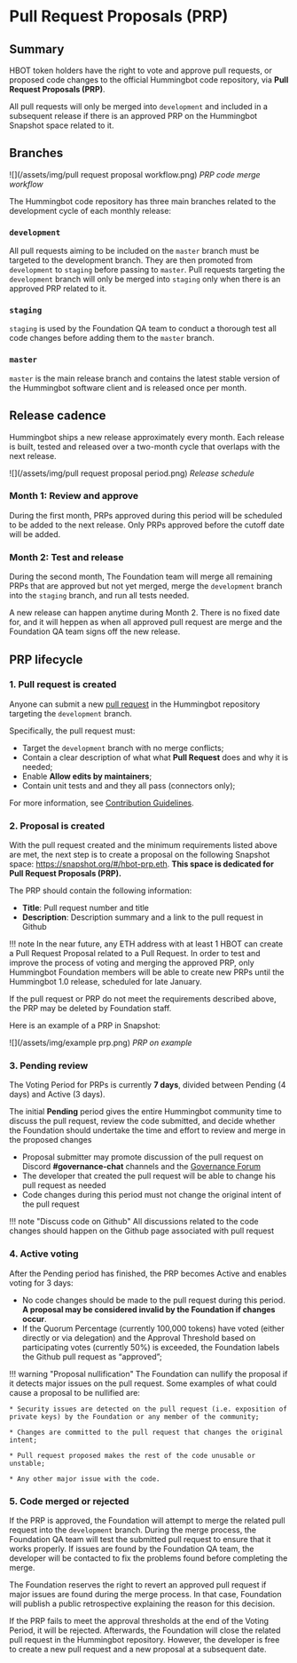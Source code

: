 # Pull Request Proposals (PRP)

## Summary

HBOT token holders have the right to vote and approve pull requests, or proposed code changes to the official Hummingbot code repository, via **Pull Request Proposals (PRP)**. 

All pull requests will only be merged into `development` and included in a subsequent release if there is an approved PRP on the Hummingbot Snapshot space related to it.

## Branches

![](/assets/img/pull request proposal workflow.png)
*PRP code merge workflow*

The Hummingbot code repository has three main branches related to the development cycle of each monthly release:

### `development`

All pull requests aiming to be included on the `master` branch must be targeted to the development branch. They are then promoted from `development` to `staging` before passing to `master`. Pull requests targeting the `development` branch will only be merged into `staging` only when there is an approved PRP related to it. 

### `staging`

`staging` is used by the Foundation QA team to conduct a thorough test all code changes before adding them to the `master` branch.

### `master`

`master` is the main release branch and contains the latest stable version of the Hummingbot software client and is released once per month.

## Release cadence

Hummingbot ships a new release approximately every month. Each release is built, tested and released over a two-month cycle that overlaps with the next release.

![](/assets/img/pull request proposal period.png)
*Release schedule*

### Month 1: Review and approve

During the first month, PRPs approved during this period will be scheduled to be added to the next release. Only PRPs approved before the cutoff date will be added.

### Month 2: Test and release

During the second month, The Foundation team will merge all remaining PRPs that are approved but not yet merged, merge the `development` branch into the `staging` branch, and run all tests needed. 

A new release can happen anytime during Month 2. There is no fixed date for, and it will heppen as when all approved pull request are merge and the Foundation QA team signs off the new release.

## PRP lifecycle

### 1. Pull request is created

Anyone can submit a new [pull request](https://github.com/hummingbot/hummingbot/pulls) in the Hummingbot repository targeting the `development` branch.

Specifically, the pull request must:  

* Target the `development` branch with no merge conflicts;
* Contain a clear description of what what **Pull Request** does and why it is needed;
* Enable **Allow edits by maintainers**;
* Contain unit tests and and they all pass (connectors only);

For more information, see [Contribution Guidelines](/developers/contributions/#5-create-a-pull-request).

### 2. Proposal is created

With the pull request created and the minimum requirements listed above are met, the next step is to create a proposal on the following Snapshot space: https://snapshot.org/#/hbot-prp.eth. **This space is dedicated for Pull Request Proposals (PRP).**

The PRP should contain the following information:

* **Title**: Pull request number and title
* **Description**: Description summary and a link to the pull request in Github

!!! note
    In the near future, any ETH address with at least 1 HBOT can create a Pull Request Proposal related to a Pull Request. In order to test and improve the process of voting and merging the approved PRP, only Hummingbot Foundation members will be able to create new PRPs until the Hummingbot 1.0 release, scheduled for late January.

If the pull request or PRP do not meet the requirements described above, the PRP may be deleted by Foundation staff.

Here is an example of a PRP in Snapshot:

![](/assets/img/example prp.png)
*PRP on example*

### 3. Pending review

The Voting Period for PRPs is currently **7 days**, divided between Pending (4 days) and Active (3 days).

The initial **Pending** period gives the entire Hummingbot community time to discuss the pull request, review the code submitted, and decide whether the Foundation should undertake the time and effort to review and merge in the proposed changes

* Proposal submitter may promote discussion of the pull request on Discord **#governance-chat** channels and the [Governance Forum](https://commonwealth.im/hummingbot-foundation/)
* The developer that created the pull request will be able to change his pull request as needed
* Code changes during this period must not change the original intent of the pull request

!!! note "Discuss code on Github"
    All discussions related to the code changes should happen on the Github page associated with pull request

### 4. Active voting

After the Pending period has finished, the PRP becomes Active and enables voting for 3 days:

* No code changes should be made to the pull request during this period.  **A proposal may be considered invalid by the Foundation if changes occur**.
* If the Quorum Percentage (currently 100,000 tokens) have voted (either directly or via delegation) and the Approval Threshold based on participating votes (currently 50%) is exceeded, the Foundation labels the Github pull request as “approved”;

!!! warning "Proposal nullification"
    The Foundation can nullify the proposal if it detects major issues on the pull request. Some examples of what could cause a proposal to be nullified are:

    * Security issues are detected on the pull request (i.e. exposition of private keys) by the Foundation or any member of the community;

    * Changes are committed to the pull request that changes the original intent;

    * Pull request proposed makes the rest of the code unusable or unstable;

    * Any other major issue with the code.

### 5. Code merged or rejected

If the PRP is approved, the Foundation will attempt to merge the related pull request into the `development` branch. During the merge process, the Foundation QA team will test the submitted pull request to ensure that it works properly. If issues are found by the Foundation QA team, the developer will be contacted to fix the problems found before completing the merge.

The Foundation reserves the right to revert an approved pull request if major issues are found during the merge process. In that case, Foundation will publish a public retrospective explaining the reason for this decision.

If the PRP fails to meet the approval thresholds at the end of the Voting Period, it will be rejected. Afterwards, the Foundation will close the related pull request in the Hummingbot repository. However, the developer is free to create a new pull request and a new proposal at a subsequent date.

